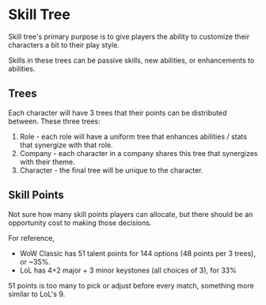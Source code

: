 # Skill Tree
Skill tree's primary purpose is to give players the ability to customize their characters a bit to their play style.

Skills in these trees can be passive skills, new abilities, or enhancements to abilities.

## Trees
Each character will have 3 trees that their points can be distributed between. These three trees:
1. Role - each role will have a uniform tree that enhances abilities / stats that synergize with that role.
2. Company - each character in a company shares this tree that synergizes with their theme.
3. Character - the final tree will be unique to the character.

## Skill Points
Not sure how many skill points players can allocate, but there should be an opportunity cost to making those decisions.

For reference,
* WoW Classic has 51 talent points for 144 options (48 points per 3 trees), or ~35%.
* LoL has 4+2 major + 3 minor keystones (all choices of 3), for 33%

51 points is too many to pick or adjust before every match, something more similar to LoL's 9.
